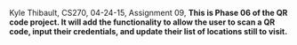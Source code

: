 Kyle Thibault,
CS270,
04-24-15,
Assignment 09,
**This is Phase 06 of the QR code project. It will add the functionality to allow the user to scan a QR code, input 
their credentials, and update their list of locations still to visit.**
